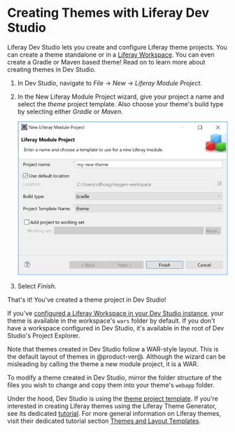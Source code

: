 # Creating Themes with Liferay Dev Studio [](id=creating-themes-with-liferay-ide)

Liferay Dev Studio lets you create and configure Liferay theme projects. You can
create a theme standalone or in a
[Liferay Workspace](/develop/tutorials/-/knowledge_base/7-1/liferay-workspace).
You can even create a Gradle or Maven based theme! Read on to learn more about
creating themes in Dev Studio.

1.  In Dev Studio, navigate to *File* &rarr; *New* &rarr; *Liferay Module
    Project*.

2.  In the New Liferay Module Project wizard, give your project a name and
    select the *theme* project template. Also choose your theme's build type by
    selecting either *Gradle* or *Maven*.

    ![Figure 1: Use the theme project template to create a Liferay theme in Dev Studio.](../../../images/theme-in-ide.png)

3.  Select *Finish*.

That's it! You've created a theme project in Dev Studio!

If you've
[configured a Liferay Workspace in your Dev Studio instance](/develop/tutorials/-/knowledge_base/7-1/creating-a-liferay-workspace-with-liferay-ide),
your theme is available in the workspace's `wars` folder by default. If you
don't have a workspace configured in Dev Studio, it's available in the root of
Dev Studio's Project Explorer.

Note that themes created in Dev Studio follow a WAR-style layout. This is the default
layout of themes in @product-ver@. Although the wizard can be misleading by
calling the theme a new module project, it is a WAR.

To modify a theme created in Dev Studio, mirror the folder structure of the
files  you wish to change and copy them into your theme's `webapp` folder.

Under the hood, Dev Studio is using the
[theme project template](/develop/reference/-/knowledge_base/7-1/theme-template).
If you're interested in creating Liferay themes using the
Liferay Theme Generator, see its dedicated
[tutorial](/develop/tutorials/-/knowledge_base/7-1/themes-generator). For more
general information on Liferay themes, visit their dedicated tutorial section
[Themes and Layout Templates](/develop/tutorials/-/knowledge_base/7-1/themes-and-layout-templates).
